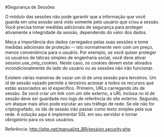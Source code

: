 #Segurança de Sessões

 O módulo das sessões não pode garantir que a informação que você guarda em uma sessão será visto somente pelo usuário que criou a sessão. Você precisa tomar medidas adicionais de segurança para proteger ativamente a integridade da sessão, dependendo do valor dos dados.

Meça a importância dos dados carregados pelas suas sessões e tome medidas adicionais de proteção -- isto normalmente vem com um preço, menos conveniência para o usuário. Por exemplo, se você quiser proteger os usuários de táticas simples de engenharia social, você deve ativar session.use_only_cookies. Neste caso, os cookies devem estar ativados incondicionalmente do lado do usuário ou as sessões não irão funcionar.

Existem várias maneiras de vazar um id de uma sessão para terceiros. Um id de sessão vazado permite a terceiros acessar a todos os recursos que estão associados ao id específico. Primeiro, URLs carregando ids de sessão. Se você criar um link com um site externo, a URL inclusa no id de sessão deve ser guardada nos logs de referência do site externo. Segundo, um ataque mais ativo pode escutar ao seu tráfego de rede. Se ele não for criptografado, os ids de sessão irão passar como texto simples pela sua rede. A solução aqui é implementar SSL em seu servidor e tornar obrigatório para os seus usuários. 

Referência: http://php.net/manual/pt_BR/session.security.php